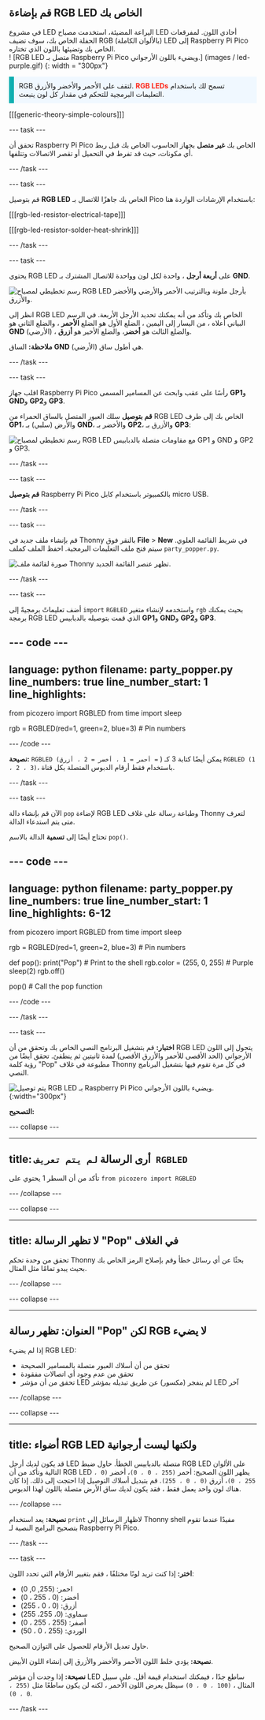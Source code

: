 ## قم بإضاءة RGB LED الخاص بك

<div style="display: flex; flex-wrap: wrap">
<div style="flex-basis: 200px; flex-grow: 1; margin-right: 15px;">
في مشروع LED اليراعة المضيئة، استخدمت مصباح LED أحادي اللون. لمفرقعات الحفلة الخاص بك، سوف تضيف RGB (بالألوان الكاملة) LED إلى Raspberry Pi Pico الخاص بك وتضيئها باللون الذي تختاره.
</div>
<div>
! [RGB LED متصل بـ Raspberry Pi Pico ويضيء باللون الأرجواني.] (images / led-purple.gif) {: width = "300px"}
</div>
</div>

<p style='border-left: solid; border-width:10px; border-color: #0faeb0; background-color: aliceblue; padding: 10px;'>
RGB لتقف على الأحمر والأخضر والأزرق. <span style="color: #ff2416"><b>RGB LEDs</b></span> تسمح لك باستخدام التعليمات البرمجية للتحكم في مقدار كل لون ينبعث.
</p>

[[[generic-theory-simple-colours]]]

--- task ---

تحقق أن Raspberry Pi Pico الخاص بك **غير متصل** بجهاز الحاسوب الخاص بك قبل ربط أي مكونات، حيث قد تفرط في التحميل أو تقصر الاتصالات وتتلفها.

--- /task ---

--- task ---

قم بتوصيل **RGB LED** الخاص بك جاهزًا للاتصال بـ Pico باستخدام الإرشادات الواردة هنا:

[[[rgb-led-resistor-electrical-tape]]]

[[[rgb-led-resistor-solder-heat-shrink]]]

--- /task ---

--- task ---

يحتوي RGB LED على **أربعة أرجل** ، واحدة لكل لون وواحدة للاتصال المشترك بـ **GND**.

![رسم تخطيطي لمصباح RGB LED بأرجل ملونة وبالترتيب الأحمر والأرضي والأخضر والأزرق.](images/rgb-led-legs.png)

انظر إلى RGB LED الخاص بك وتأكد من أنه يمكنك تحديد الأرجل الأربعة. في الرسم البياني أعلاه ، من اليسار إلى اليمين ، الضلع الأول هو الضلع **الأحمر** ، والضلع الثاني هو **GND** (الأرضي) ، والضلع الثالث هو **أخضر**، والضلع الأخير هو **أزرق**.

**ملاحظة:** الساق **GND** (الأرضي) هي أطول ساق.

--- /task ---

--- task ---

اقلب جهاز Raspberry Pi Pico رأسًا على عقب وابحث عن المسامير المسمى **GP1**و **GND**و **GP2**و **GP3**.

**قم بتوصيل** سلك العبور المتصل بالساق الحمراء من RGB LED الخاص بك إلى طرف **GP1**، والأرض (سلبي) بـ **GND**، والأخضر بـ **GP2**، والأزرق بـ **GP3**:

![رسم تخطيطي لمصباح RGB LED مع مقاومات متصلة بالدبابيس GP1 و GND و GP2 و GP3.](images/rgb-led-diagram.png)

--- /task ---

--- task ---

**قم بتوصيل** Raspberry Pi Pico بالكمبيوتر باستخدام كابل micro USB.

--- /task ---

--- task ---

قم بإنشاء ملف جديد في Thonny بالنقر فوق **File** > **New** في شريط القائمة العلوي. سيتم فتح ملف التعليمات البرمجية. احفظ الملف كملف `party_popper.py`.

![صورة لقائمة ملف Thonny تظهر عنصر القائمة الجديد.](images/new_thonny.png)

--- /task ---

--- task ---

أضف تعليماتً برمجيةً إلى `import` `RGBLED` واستخدمه لإنشاء متغير `rgb` بحيث يمكنك برمجة RGB LED الذي قمت بتوصيله بالدبابيس **GP1**و **GND**و **GP2**و **GP3**.

--- code ---
---
language: python filename: party_popper.py line_numbers: true line_number_start: 1
line_highlights:
---
from picozero import RGBLED from time import sleep

rgb = RGBLED(red=1, green=2, blue=3) # Pin numbers

--- /code ---

**نصيحة:** `RGBLED (أحمر = 1 ، أخضر = 2 ، أزرق =` ) يمكن أيضًا كتابة 3 كـ `RGBLED (1 ، 2 ، 3)`، باستخدام فقط أرقام الدبوس المتصلة بكل قناة.

--- /task ---

--- task ---

الآن قم بإنشاء دالة `pop` لإضاءة RGB LED وطباعة رسالة على غلاف Thonny لتعرف متى يتم استدعاء الدالة.

تحتاج أيضًا إلى **تسمية** الدالة بالاسم `pop()`.

--- code ---
---
language: python filename: party_popper.py line_numbers: true line_number_start: 1
line_highlights: 6-12
---
from picozero import RGBLED from time import sleep

rgb = RGBLED(red=1, green=2, blue=3) # Pin numbers

def pop(): print("Pop") # Print to the shell rgb.color = (255, 0, 255) # Purple sleep(2) rgb.off()

pop() # Call the pop function

--- /code ---

--- /task ---

--- task ---

**اختبار:** قم بتشغيل البرنامج النصي الخاص بك وتحقق من أن RGB LED يتحول إلى اللون الأرجواني (الحد الأقصى للأحمر والأزرق الأقصى) لمدة ثانيتين ثم ينطفئ. تحقق أيضًا من رؤية كلمة "Pop" مطبوعة في غلاف Thonny في كل مرة تقوم فيها بتشغيل البرنامج النصي.

![يتم توصيل RGB LED بـ Raspberry Pi Pico ويضيء باللون الأرجواني.](images/led-purple.gif){:width="300px"}

**التصحيح:**

--- collapse ---

---
title: أرى الرسالة `لم يتم تعريف RGBLED`
---

تأكد من أن السطر 1 يحتوي على `from picozero import RGBLED`

--- /collapse ---

--- collapse ---

---
title: لا تظهر الرسالة "Pop" في الغلاف
---

تحقق من وحدة تحكم Thonny بحثًا عن أي رسائل خطأ وقم بإصلاح الرمز الخاص بك بحيث يبدو تمامًا مثل المثال.

--- /collapse ---

--- collapse ---

---
العنوان: تظهر رسالة "Pop" لكن RGB لا يضيء
---

إذا لم يضيء RGB LED:
+ تحقق من أن أسلاك العبور متصلة بالمسامير الصحيحة
+ تحقق من عدم وجود أي اتصالات مفقودة
+ تحقق من أن مؤشر LED لم ينفجر (مكسور) عن طريق تبديله بمؤشر LED آخر

--- /collapse ---

--- collapse ---

---
title: أضواء RGB LED ولكنها ليست أرجوانية
---

قد يكون لديك أرجل LED متصلة بالدبابيس الخطأ. حاول ضبط RGB LED على الألوان التالية وتأكد من أن RGB LED يظهر اللون الصحيح: أحمر `(255 ، 0 ، 0)`، أخضر `(0 ، 255 ، 0)`، أزرق `(0 ، 0 ، 255)`. قم بتبديل أسلاك التوصيل إذا احتجت إلى ذلك. إذا كان هناك لون واحد يعمل فقط ، فقد يكون لديك ساق الأرض متصلة باللون لهذا الدبوس.

--- /collapse ---

**نصيحة:** يعد استخدام `print` لاظهار الرسائل إلى Thonny shell مفيدًا عندما تقوم بتصحيح البرامج النصية لـ Raspberry Pi Pico.

--- /task ---

--- task ---

**اختر:** إذا كنت تريد لونًا مختلفًا ، فقم بتغيير الأرقام التي تحدد اللون:

+ احمر: (255, 0, 0)
+ أخضر: (0 ، 255 ، 0)
+ أزرق: (0 ، 0 ، 255)
+ سماوي: (0، 255، 255)
+ أصفر: (255 ، 255 ، 0)
+ الوردي: (255 ، 0 ، 50)

حاول تعديل الأرقام للحصول على التوازن الصحيح.

**نصيحة:** يؤدي خلط اللون الأحمر والأخضر والأزرق إلى إنشاء اللون الأبيض.

**نصيحة:** إذا وجدت أن مؤشر LED ساطع جدًا ، فيمكنك استخدام قيمة أقل. على سبيل المثال ، `(100 ، 0 ، 0)` سيظل يعرض اللون الأحمر ، لكنه لن يكون ساطعًا مثل `(255 ، 0 ، 0)`.

--- /task ---
